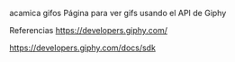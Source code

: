 acamica gifos
Página para ver gifs usando el API de Giphy

Referencias
https://developers.giphy.com/

https://developers.giphy.com/docs/sdk
